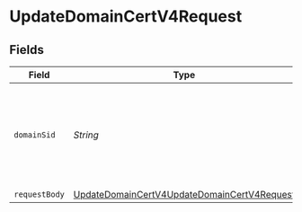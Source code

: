# UpdateDomainCertV4Request


## Fields

| Field                                                                                                                 | Type                                                                                                                  | Required                                                                                                              | Description                                                                                                           |
| --------------------------------------------------------------------------------------------------------------------- | --------------------------------------------------------------------------------------------------------------------- | --------------------------------------------------------------------------------------------------------------------- | --------------------------------------------------------------------------------------------------------------------- |
| `domainSid`                                                                                                           | *String*                                                                                                              | :heavy_check_mark:                                                                                                    | Unique string used to identify the domain that this certificate should be associated with.                            |
| `requestBody`                                                                                                         | [UpdateDomainCertV4UpdateDomainCertV4Request](../../models/operations/UpdateDomainCertV4UpdateDomainCertV4Request.md) | :heavy_minus_sign:                                                                                                    | N/A                                                                                                                   |